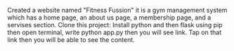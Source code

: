 Created a website named "Fitness Fussion" 
it is a gym management system which has a home page, an about us page, a membership page, and a servises section.
Clone this project:
Install python and then flask using pip then open terminal, write python app.py then you will see link.
Tap on that link then you will be able to see the content.
